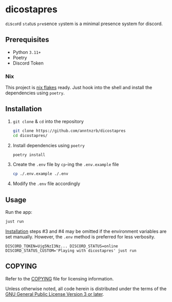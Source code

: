 # dicostapres

`di`s`co`rd `sta`tus `pre`sence `s`ystem is a minimal presence system for discord.

## Prerequisites

- Python `3.11+`
- Poetry
- Discord Token

### Nix

This project is [nix flakes](./flake.nix) ready. Just hook into the shell and
install the dependencies using `poetry`.

## Installation

1. `git clone` & `cd` into the repository

   ```sh
   git clone https://github.com/anntnzrb/dicostapres
   cd dicostapres/
   ```

2. Install dependencies using `poetry`
   ```sh
   poetry install
   ```
3. Create the `.env` file by `cp`-ing the `.env.example` file

   ```sh
   cp ./.env.example ./.env
   ```

4. Modify the `.env` file accordingly

## Usage

Run the app:

```sh
just run
```

[Installation](#Installation) steps #3 and #4 may be omitted if the environment
variables are set manually. However, the `.env` method is preferred for less
verbosity.

```
DISCORD_TOKEN=Ujg5NzI3Nz... DISCORD_STATUS=online DISCORD_STATUS_CUSTOM='Playing with dicostapres' just run
```

## COPYING

Refer to the [COPYING](./COPYING) file for licensing information.

Unless otherwise noted, all code herein is distributed under the terms of the
[GNU General Public License Version 3 or later](https://www.gnu.org/licenses/gpl-3.0.en.html).
